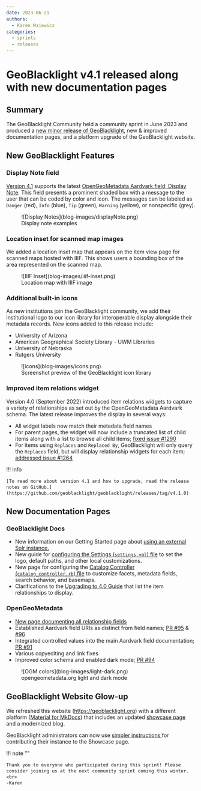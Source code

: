 ```yaml
---
date: 2023-06-21
authors: 
  - Karen Majewicz
categories:
  - sprints
  - releases
---
```


# GeoBlacklight v4.1 released along with new documentation pages

## Summary

The GeoBlacklight Community held a community sprint in June 2023 and produced a [new minor release of GeoBlacklight](https://github.com/geoblacklight/geoblacklight/releases/tag/v4.1.0), new & improved documentation pages, and a platform upgrade of the GeoBlacklight website.

<!-- more -->

## New GeoBlacklight Features

### Display Note field

[Version 4.1](https://github.com/geoblacklight/geoblacklight/releases/tag/v4.1.0) supports the latest [OpenGeoMetadata Aardvark field, Display Note](https://opengeometadata.org/ogm-aardvark/#display-note). This field presents a prominent shaded box with a message to the user that can be coded by color and icon. The messages can be labeled as `Danger` (red), `Info` (blue), `Tip` (green), `Warning` (yellow), or nonspecific (grey).

<figure markdown>
![Display Notes](blog-images/displayNote.png)
  <figcaption>Display note examples</figcaption>
</figure>


### Location inset for scanned map images

We added a location inset map that appears on the item view page for scanned maps hosted with IIIF. This shows users a bounding box of the area represented on the scanned map.

<figure markdown>
![IIIF Inset](blog-images/iiif-inset.png)
  <figcaption>Location map with IIIF image</figcaption>
</figure>


### Additional built-in icons

As new institutions join the GeoBlacklight community, we add their institutional logo to our icon library for interoperable display alongside their metadata records. New icons added to this release include:

* University of Arizona
* American Geographical Society Library - UWM Libraries
* University of Nebraska
* Rutgers University

<figure markdown>
![icons](blog-images/icons.png)
  <figcaption>Screenshot preview of the GeoBlacklight icon library</figcaption>
</figure>

### Improved item relations widget

Version 4.0 (September 2022) introduced item relations widgets to capture a variety of relationships as set out by the OpenGeoMetadata Aardvark schema.  The latest release improves the display in several ways:

* All widget labels now match their metadata field names
* For parent pages, the widget will now include a truncated list of child items along with a list to browse all child items; [fixed issue #1290](https://github.com/geoblacklight/geoblacklight/issues/1290)
* For items using `Replaces` and `Replaced By`, GeoBlacklight will only query the `Replaces` field, but will display relationship widgets for each item; [addressed issue #1264](https://github.com/geoblacklight/geoblacklight/issues/1264)

!!! info

	[To read more about version 4.1 and how to upgrade, read the release notes on GitHub.](https://github.com/geoblacklight/geoblacklight/releases/tag/v4.1.0)
	
## New Documentation Pages

### GeoBlacklight Docs

* New information on our Getting Started page about [using an external Solr instance.](https://geoblacklight.org/docs/installation/getting_started_developers/)
* New guide for [configuring the Settings (`settings.yml`) file](https://geoblacklight.org/docs/configuration/settings/) to set the logo, default paths, and other local customizations.
* New page for configuring the [Catalog Controller (`catalog_controller.rb`) file](https://geoblacklight.org/docs/configuration/catalog_controller/) to customize facets, metadata fields, search behavior, and basemaps.
* Clarifications to the [Upgrading to 4.0 Guide](https://geoblacklight.org/docs/upgrading/Upgrading_to_version_4_0/) that list the item relationships to display.

### OpenGeoMetadata

* [New page documenting all relationship fields](https://opengeometadata.org/relations-fields/#is-replaced-by)
* Established Aardvark field URIs as distinct from field names; [PR #95](https://github.com/OpenGeoMetadata/opengeometadata.github.io/pull/95) & [#96](https://github.com/OpenGeoMetadata/opengeometadata.github.io/pull/96)
* Integrated controlled values into the main Aardvark field documentation; [PR #91](https://github.com/OpenGeoMetadata/opengeometadata.github.io/pull/91)
* Various copyediting and link fixes
* Improved color schema and enabled dark mode; [PR #94](https://github.com/OpenGeoMetadata/opengeometadata.github.io/pull/94)

<figure markdown>
![OGM colors](blog-images/light-dark.png)
  <figcaption>opengeometadata.org light and dark mode</figcaption>
</figure>
 
## GeoBlacklight Website Glow-up
 
 We refreshed this website (https://geoblacklight.org) with a different platform ([Material for MkDocs](https://squidfunk.github.io/mkdocs-material/)) that includes an updated [showcase page](https://geoblacklight.org/showcase/) and a modernized blog. 
 
GeoBlacklight administrators can now use [simpler instructions ](https://geoblacklight.org/showcase/submit/) for contributing their instance to the Showcase page.

!!! note ""

	Thank you to everyone who participated during this sprint! Please consider joining us at the next community sprint coming this winter. <br>
	-Karen